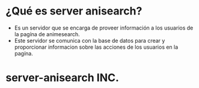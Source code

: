 # ¿Qué es server anisearch?
* Es un servidor que se encarga de proveer información a los usuarios de la pagína de animesearch.
* Este servidor se comunica con la base de datos para crear y proporcionar informacion sobre las acciones de los usuarios en la pagína. 

# server-anisearch INC.
